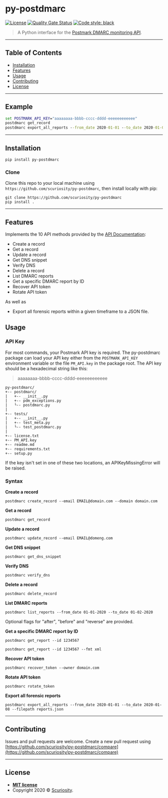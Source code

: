# py-postdmarc

[![License](http://img.shields.io/:license-mit-blue.svg?style=flat-square)](http://badges.mit-license.org)
[![Quality Gate Status](https://sonarcloud.io/api/project_badges/measure?project=scuriosity_py-postdmarc&metric=alert_status)](https://sonarcloud.io/dashboard?id=scuriosity_py-postdmarc)
[![Code style: black](https://img.shields.io/badge/code%20style-black-000000.svg)](https://github.com/psf/black)

> A Python interface for the [Postmark DMARC monitoring API](https://dmarc.postmarkapp.com/).

---

## Table of Contents

- [Installation](#installation)
- [Features](#features)
- [Usage](#usage)
- [Contributing](#contributing)
- [License](#license)

---

## Example

```bat
set POSTMARK_API_KEY="aaaaaaaa-bbbb-cccc-dddd-eeeeeeeeeeee"
postdmarc get_record
postdmarc export_all_reports --from_date 2020-01-01 --to_date 2020-01-08 --filepath reports.json
```

---

## Installation

```
pip install py-postdmarc
```

### Clone

Clone this repo to your local machine using `https://github.com/scuriosity/py-postdmarc`, then install locally with pip:
```
git clone https://github.com/scuriosity/py-postdmarc
pip install .
```

---

## Features

Implements the 10 API methods provided by the [API Documentation](https://dmarc.postmarkapp.com/api/):

- Create a record
- Get a record
- Update a record
- Get DNS snippet
- Verify DNS
- Delete a record
- List DMARC reports
- Get a specific DMARC report by ID
- Recover API token
- Rotate API token

As well as

- Export all forensic reports within a given timeframe to a JSON file.

## Usage

### API Key

For most commands, your Postmark API key is required. The py-postdmarc package can load your API key either from the `POSTMARK_API_KEY` environment variable or the file `PM_API.key` in the package root. The API key should be a hexadecimal string like this:

> aaaaaaaa-bbbb-cccc-dddd-eeeeeeeeeeee

```
py-postdmarc/
+-- postdmarc/
|   +-- __init__.py
|   +-- pdm_exceptions.py
|   └-- postdmarc.py
|
+-- tests/
|   +-- __init__.py
|   +-- test_meta.py
|   └-- test_postdmarc.py
|
+-- license.txt
+-- PM_API.key
+-- readme.md
+-- requirements.txt
+-- setup.py
```

If the key isn't set in one of these two locations, an APIKeyMissingError will be raised.

### Syntax

**Create a record**

```
postdmarc create_record --email EMAIL@domain.com --domain domain.com
```

**Get a record**

```
postdmarc get_record
```

**Update a record**

```
postdmarc update_record --email EMAIL@domeng.com
```

**Get DNS snippet**

```
postdmarc get_dns_snippet
```

**Verify DNS**

```
postdmarc verify_dns
```

**Delete a record**

```
postdmarc delete_record
```

**List DMARC reports**

```
postdmarc list_reports --from_date 01-01-2020 --to_date 01-02-2020
```

Optional flags for "after", "before" and "reverse" are provided.

**Get a specific DMARC report by ID**

```
postdmarc get_report --id 1234567
```

```
postdmarc get_report --id 1234567 --fmt xml
```

**Recover API token**

```
postdmarc recover_token --owner domain.com
```

**Rotate API token**

```
postdmarc rotate_token
```

**Export all forensic reports**

```
postdmarc export_all_reports --from_date 2020-01-01 --to_date 2020-01-08 --filepath reports.json
```

---

## Contributing

Issues and pull requests are welcome. Create a new pull request using [https://github.com/scuriosity/py-postdmarc/compare](https://github.com/scuriosity/py-postdmarc/compare)

---

## License

- **[MIT license](http://opensource.org/licenses/mit-license.php)**
- Copyright 2020 © [Scuriosity](https://github.com/scuriosity).
